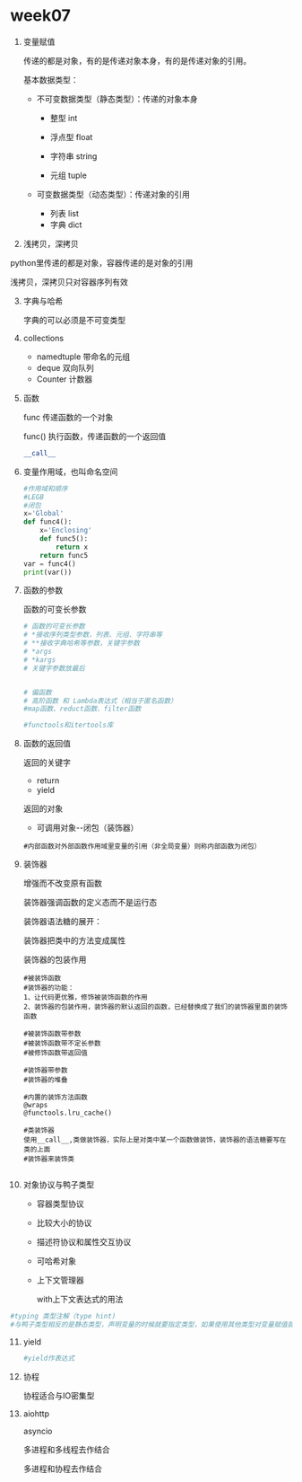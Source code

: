 # week07

1. 变量赋值

   传递的都是对象，有的是传递对象本身，有的是传递对象的引用。

   基本数据类型：

   * 不可变数据类型（静态类型）：传递的对象本身

     + 整型 int

     + 浮点型 float

     + 字符串 string

     + 元组 tuple

       

   * 可变数据类型（动态类型）：传递对象的引用
     + 列表 list
     + 字典 dict

   

2. 浅拷贝，深拷贝

python里传递的都是对象，容器传递的是对象的引用

浅拷贝，深拷贝只对容器序列有效

3. 字典与哈希

   字典的可以必须是不可变类型

   

4. collections
   * namedtuple 带命名的元组
   * deque 双向队列
   * Counter 计数器

5. 函数

   func 传递函数的一个对象

   func() 执行函数，传递函数的一个返回值

   ```python
   __call__
   ```

   

   

6. 变量作用域，也叫命名空间

   ~~~python
   #作用域和顺序
   #LEGB
   #闭包
   x='Global'
   def func4():
       x='Enclosing'
       def func5():
           return x
       return func5
   var = func4()
   print(var())
   
   ~~~

   

7. 函数的参数

   函数的可变长参数

   ~~~python
   # 函数的可变长参数
   # *接收序列类型参数，列表、元组、字符串等
   # **接收字典哈希等参数，关键字参数
   # *args
   # *kargs
   # 关键字参数放最后
   
   
   # 偏函数
   # 高阶函数 和 Lambda表达式（相当于匿名函数）
   #map函数、reduct函数、filter函数
   
   #functools和itertools库
   ~~~

   

8. 函数的返回值

   返回的关键字

   * return
   * yield

   返回的对象

   * 可调用对象--闭包（装饰器）

   ~~~
   #内部函数对外部函数作用域里变量的引用（非全局变量）则称内部函数为闭包）
   ~~~

   

9. 装饰器

   增强而不改变原有函数

   装饰器强调函数的定义态而不是运行态

   装饰器语法糖的展开：

   装饰器把类中的方法变成属性

   装饰器的包装作用

   ~~~
   #被装饰函数
   #装饰器的功能：
   1、让代码更优雅，修饰被装饰函数的作用
   2、装饰器的包装作用，装饰器的默认返回的函数，已经替换成了我们的装饰器里面的装饰函数
   
   #被装饰函数带参数
   #被装饰函数带不定长参数
   #被修饰函数带返回值
   
   #装饰器带参数
   #装饰器的堆叠
   
   #内置的装饰方法函数
   @wraps
   @functools.lru_cache()
   
   #类装饰器
   使用__call__,类做装饰器，实际上是对类中某一个函数做装饰，装饰器的语法糖要写在类的上面
   #装饰器来装饰类
   
   
   ~~~

   

10. 对象协议与鸭子类型

    * 容器类型协议

    * 比较大小的协议

    * 描述符协议和属性交互协议

    * 可哈希对象

    * 上下文管理器

      with上下文表达式的用法

      

      

~~~python
#typing 类型注解（type hint)
#与鸭子类型相反的是静态类型，声明变量的时候就要指定类型，如果使用其他类型对变量赋值就会报错

~~~

11. yield

    ~~~python
    #yield作表达式
    ~~~

    

    

12. 协程

    协程适合与IO密集型

13. aiohttp

    asyncio

    多进程和多线程去作结合

    多进程和协程去作结合

    

    